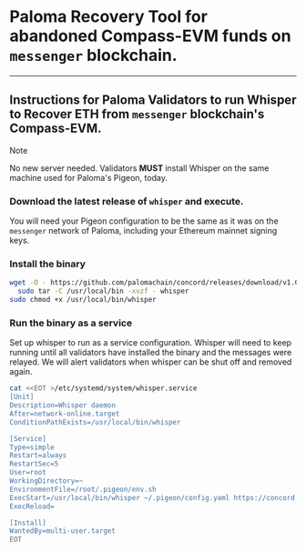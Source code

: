 # Paloma Recovery Tool for abandoned Compass-EVM funds on `messenger` blockchain.
---

## Instructions for Paloma Validators to run Whisper to Recover ETH from `messenger` blockchain's Compass-EVM.

> [!NOTE]  
No new server needed. Validators **MUST** install Whisper on the same machine used for Paloma's Pigeon, today.

### Download the latest release of `whisper` and execute. 
You will need your Pigeon configuration to be the same as it was on the `messenger` network of Paloma, including your Ethereum mainnet signing keys.

### Install the binary

```sh
wget -O - https://github.com/palomachain/concord/releases/download/v1.0.0/whisper_Linux_x86_64.tar.gz  | \
  sudo tar -C /usr/local/bin -xvzf - whisper
sudo chmod +x /usr/local/bin/whisper

```

### Run the binary as a service
Set up whisper to run as a service configuration. Whisper will need to keep running until all validators have installed the binary and the messages were relayed. We will alert validators when whisper can be shut off and removed again.
```sh
cat <<EOT >/etc/systemd/system/whisper.service
[Unit]
Description=Whisper daemon
After=network-online.target
ConditionPathExists=/usr/local/bin/whisper

[Service]
Type=simple
Restart=always
RestartSec=5
User=root
WorkingDirectory=~
EnvironmentFile=/root/.pigeon/env.sh
ExecStart=/usr/local/bin/whisper ~/.pigeon/config.yaml https://concord.palomachain.com
ExecReload=

[Install]
WantedBy=multi-user.target
EOT
```
